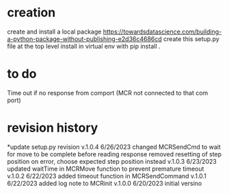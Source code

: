 # creation
create and install a local package
https://towardsdatascience.com/building-a-python-package-without-publishing-e2d36c4686cd
create this setup.py file at the top level
install in virtual env with pip install .

# to do
Time out if no response from comport (MCR not connected to that com port)

# revision history
*update setup.py revision
    v.1.0.4 6/26/2023 changed MCRSendCmd to wait for move to be complete before reading response
                    removed resetting of step position on error, choose expected step position instead
    v.1.0.3 6/23/2023 updated waitTime in MCRMove function to prevent premature timeout
    v.1.0.2 6/22/2023 added timeout function in MCRSendCommand
    v.1.0.1 6/22/2023 added log note to MCRinit
v.1.0.0 6/20/2023 initial versino